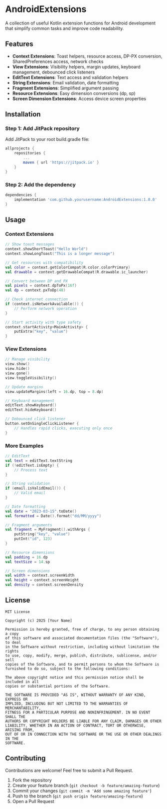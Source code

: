 # AndroidExtensions

A collection of useful Kotlin extension functions for Android development that simplify common tasks and improve code readability.

## Features

- **Context Extensions**: Toast helpers, resource access, DP-PX conversion, SharedPreferences access, network checks
- **View Extensions**: Visibility helpers, margin updates, keyboard management, debounced click listeners
- **EditText Extensions**: Text access and validation helpers
- **String Extensions**: Email validation, date formatting
- **Fragment Extensions**: Simplified argument passing
- **Resource Extensions**: Easy dimension conversions (dp, sp)
- **Screen Dimension Extensions**: Access device screen properties

## Installation

### Step 1: Add JitPack repository

Add JitPack to your root build.gradle file:

```gradle
allprojects {
    repositories {
        ...
        maven { url 'https://jitpack.io' }
    }
}
```

### Step 2: Add the dependency

```gradle
dependencies {
    implementation 'com.github.yourusername:AndroidExtensions:1.0.0'
}
```

## Usage

### Context Extensions

```kotlin
// Show toast messages
context.showShortToast("Hello World")
context.showLongToast("This is a longer message")

// Get resources with compatibility
val color = context.getColorCompat(R.color.colorPrimary)
val drawable = context.getDrawableCompat(R.drawable.ic_launcher)

// Convert between DP and PX
val pixels = context.dpToPx(16f)
val dp = context.pxToDp(48)

// Check internet connection
if (context.isNetworkAvailable()) {
    // Perform network operation
}

// Start activity with type safety
context.startActivity<MainActivity> {
    putExtra("key", "value")
}
```

### View Extensions

```kotlin
// Manage visibility
view.show()
view.hide()
view.gone()
view.toggleVisibility()

// Update margins
view.updateMargins(left = 16.dp, top = 8.dp)

// Keyboard management
editText.showKeyboard()
editText.hideKeyboard()

// Debounced click listener
button.setOnSingleClickListener {
    // Handles rapid clicks, executing only once
}
```

### More Examples

```kotlin
// EditText
val text = editText.textString
if (!editText.isEmpty) {
    // Process text
}

// String validation
if (email.isValidEmail()) {
    // Valid email
}

// Date formatting
val date = "2023-03-15".toDate()
val formatted = Date().format("dd/MM/yyyy")

// Fragment arguments
val fragment = MyFragment().withArgs {
    putString("key", "value")
    putInt("id", 123)
}

// Resource dimensions
val padding = 16.dp
val textSize = 14.sp

// Screen dimensions
val width = context.screenWidth
val height = context.screenHeight
val density = context.screenDensity
```

## License

```
MIT License

Copyright (c) 2025 [Your Name]

Permission is hereby granted, free of charge, to any person obtaining a copy
of this software and associated documentation files (the "Software"), to deal
in the Software without restriction, including without limitation the rights
to use, copy, modify, merge, publish, distribute, sublicense, and/or sell
copies of the Software, and to permit persons to whom the Software is
furnished to do so, subject to the following conditions:

The above copyright notice and this permission notice shall be included in all
copies or substantial portions of the Software.

THE SOFTWARE IS PROVIDED "AS IS", WITHOUT WARRANTY OF ANY KIND, EXPRESS OR
IMPLIED, INCLUDING BUT NOT LIMITED TO THE WARRANTIES OF MERCHANTABILITY,
FITNESS FOR A PARTICULAR PURPOSE AND NONINFRINGEMENT. IN NO EVENT SHALL THE
AUTHORS OR COPYRIGHT HOLDERS BE LIABLE FOR ANY CLAIM, DAMAGES OR OTHER
LIABILITY, WHETHER IN AN ACTION OF CONTRACT, TORT OR OTHERWISE, ARISING FROM,
OUT OF OR IN CONNECTION WITH THE SOFTWARE OR THE USE OR OTHER DEALINGS IN THE
SOFTWARE.
```

## Contributing

Contributions are welcome! Feel free to submit a Pull Request.

1. Fork the repository
2. Create your feature branch (`git checkout -b feature/amazing-feature`)
3. Commit your changes (`git commit -m 'Add some amazing feature'`)
4. Push to the branch (`git push origin feature/amazing-feature`)
5. Open a Pull Request
